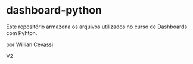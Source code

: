 # dashboard-python

Este repositório armazena os arquivos utilizados no curso de Dashboards com Pyhton.

por Willian Cevassi

V2
